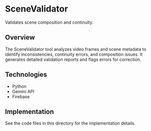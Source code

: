 # SceneValidator

Validates scene composition and continuity.

## Overview

The SceneValidator tool analyzes video frames and scene metadata to identify inconsistencies, continuity errors, and composition issues. It generates detailed validation reports and flags errors for correction.

## Technologies

- Python
- Gemini API
- Firebase

## Implementation

See the code files in this directory for the implementation details.
